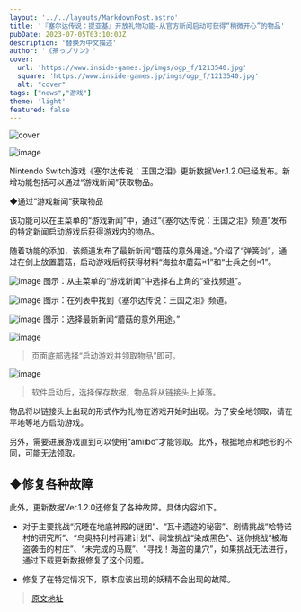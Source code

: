 ```yaml
---
layout: '../../layouts/MarkdownPost.astro'
title: '『塞尔达传说：提亚基』开放礼物功能-从官方新闻启动可获得“稍微开心”的物品'
pubDate: 2023-07-05T03:10:03Z
description: '替换为中文描述'
author: '《茶っプリン》'
cover:
  url: 'https://www.inside-games.jp/imgs/ogp_f/1213540.jpg'
  square: 'https://www.inside-games.jp/imgs/ogp_f/1213540.jpg'
  alt: "cover"
tags: ["news","游戏"]
theme: 'light'
featured: false
---
```


![cover](https://www.inside-games.jp/imgs/ogp_f/1213540.jpg)

![image](https://www.inside-games.jp/imgs/zoom/1213537.jpg)

Nintendo Switch游戏《塞尔达传说：王国之泪》更新数据Ver.1.2.0已经发布。新增功能包括可以通过“游戏新闻”获取物品。

◆通过“游戏新闻”获取物品

该功能可以在主菜单的“游戏新闻”中，通过“《塞尔达传说：王国之泪》频道”发布的特定新闻启动游戏后获得游戏内的物品。

随着功能的添加，该频道发布了最新新闻“蘑菇的意外用途。”介绍了“弹簧剑”，通过在剑上放置蘑菇，启动游戏后将获得材料“海拉尔蘑菇×1”和“士兵之剑×1”。

![image](https://www.inside-games.jp/imgs/zoom/1213534.jpg)
图示：从主菜单的“游戏新闻”中选择右上角的“查找频道”。

![image](https://www.inside-games.jp/imgs/zoom/1213535.jpg)
图示：在列表中找到《塞尔达传说：王国之泪》频道。

![image](https://www.inside-games.jp/imgs/zoom/1213536.jpg)
图示：选择最新新闻“蘑菇的意外用途。”
</figcaption></figure>

![image](https://www.inside-games.jp/imgs/zoom/1213538.jpg)
>页面底部选择“启动游戏并领取物品”即可。

![image](https://www.inside-games.jp/imgs/zoom/1213539.jpg)
>软件启动后，选择保存数据，物品将从链接头上掉落。

物品将以链接头上出现的形式作为礼物在游戏开始时出现。为了安全地领取，请在平地等地方启动游戏。

另外，需要进展游戏直到可以使用“amiibo”才能领取。此外，根据地点和地形的不同，可能无法领取。

## ◆修复各种故障

此外，更新数据Ver.1.2.0还修复了各种故障。具体内容如下。

- 对于主要挑战“沉睡在地底神殿的谜团”、“瓦卡遗迹的秘密”、剧情挑战“哈特诺村的研究所”、“乌奥特利村再建计划”、祠堂挑战“染成黑色”、迷你挑战“被海盗袭击的村庄”、“未完成的马厩”、“寻找！海盗的巢穴”，如果挑战无法进行，通过下载更新数据修复了这个问题。

- 修复了在特定情况下，原本应该出现的妖精不会出现的故障。

>[原文地址](https://www.inside-games.jp/article/2023/07/05/147000.html)  